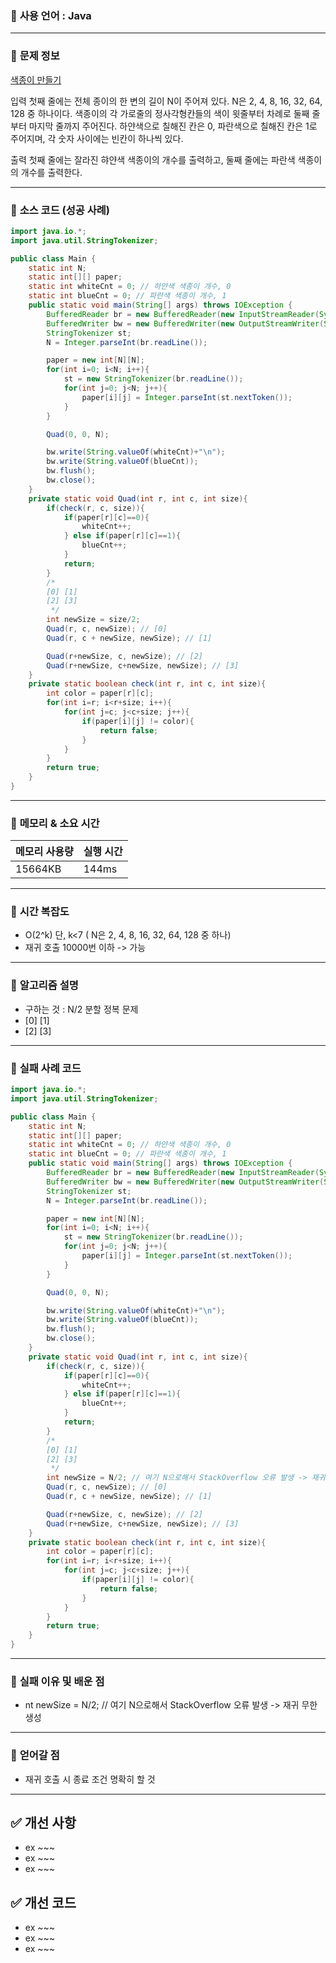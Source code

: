 ### 📌 **사용 언어** : Java

---
### 📌 **문제 정보**
[색종이 만들기](https://www.acmicpc.net/problem/2630)

입력
첫째 줄에는 전체 종이의 한 변의 길이 N이 주어져 있다. N은 2, 4, 8, 16, 32, 64, 128 중 하나이다. 색종이의 각 가로줄의 정사각형칸들의 색이 윗줄부터 차례로 둘째 줄부터 마지막 줄까지 주어진다. 하얀색으로 칠해진 칸은 0, 파란색으로 칠해진 칸은 1로 주어지며, 각 숫자 사이에는 빈칸이 하나씩 있다.

출력
첫째 줄에는 잘라진 햐얀색 색종이의 개수를 출력하고, 둘째 줄에는 파란색 색종이의 개수를 출력한다.

---

### 📌 **소스 코드 (성공 사례)**

```java
import java.io.*;
import java.util.StringTokenizer;

public class Main {
    static int N;
    static int[][] paper;
    static int whiteCnt = 0; // 하얀색 색종이 개수, 0
    static int blueCnt = 0; // 파란색 색종이 개수, 1
    public static void main(String[] args) throws IOException {
        BufferedReader br = new BufferedReader(new InputStreamReader(System.in));
        BufferedWriter bw = new BufferedWriter(new OutputStreamWriter(System.out));
        StringTokenizer st;
        N = Integer.parseInt(br.readLine());

        paper = new int[N][N];
        for(int i=0; i<N; i++){
            st = new StringTokenizer(br.readLine());
            for(int j=0; j<N; j++){
                paper[i][j] = Integer.parseInt(st.nextToken());
            }
        }

        Quad(0, 0, N);

        bw.write(String.valueOf(whiteCnt)+"\n");
        bw.write(String.valueOf(blueCnt));
        bw.flush();
        bw.close();
    }
    private static void Quad(int r, int c, int size){
        if(check(r, c, size)){
            if(paper[r][c]==0){
                whiteCnt++;
            } else if(paper[r][c]==1){
                blueCnt++;
            }
            return;
        }
        /*
        [0] [1]
        [2] [3]
         */
        int newSize = size/2;
        Quad(r, c, newSize); // [0]
        Quad(r, c + newSize, newSize); // [1]

        Quad(r+newSize, c, newSize); // [2]
        Quad(r+newSize, c+newSize, newSize); // [3]
    }
    private static boolean check(int r, int c, int size){
        int color = paper[r][c];
        for(int i=r; i<r+size; i++){
            for(int j=c; j<c+size; j++){
                if(paper[i][j] != color){
                    return false;
                }
            }
        }
        return true;
    }
}

```

---
### 📌 **메모리 & 소요 시간**
| 메모리 사용량 | 실행 시간 |
|:------------|:---------|
| 15664KB     | 144ms    |






---
### 📌 **시간 복잡도**

- O(2^k) 단, k<7 ( N은 2, 4, 8, 16, 32, 64, 128 중 하나)
- 재귀 호출 10000번 이하 -> 가능

---

### 📌 **알고리즘 설명**

- 구하는 것 : N/2 분할 정복 문제
- [0] [1]
- [2] [3]

---

### 📌 **실패 사례 코드**

```java
import java.io.*;
import java.util.StringTokenizer;

public class Main {
    static int N;
    static int[][] paper;
    static int whiteCnt = 0; // 하얀색 색종이 개수, 0
    static int blueCnt = 0; // 파란색 색종이 개수, 1
    public static void main(String[] args) throws IOException {
        BufferedReader br = new BufferedReader(new InputStreamReader(System.in));
        BufferedWriter bw = new BufferedWriter(new OutputStreamWriter(System.out));
        StringTokenizer st;
        N = Integer.parseInt(br.readLine());

        paper = new int[N][N];
        for(int i=0; i<N; i++){
            st = new StringTokenizer(br.readLine());
            for(int j=0; j<N; j++){
                paper[i][j] = Integer.parseInt(st.nextToken());
            }
        }

        Quad(0, 0, N);

        bw.write(String.valueOf(whiteCnt)+"\n");
        bw.write(String.valueOf(blueCnt));
        bw.flush();
        bw.close();
    }
    private static void Quad(int r, int c, int size){
        if(check(r, c, size)){
            if(paper[r][c]==0){
                whiteCnt++;
            } else if(paper[r][c]==1){
                blueCnt++;
            }
            return;
        }
        /*
        [0] [1]
        [2] [3]
         */
        int newSize = N/2; // 여기 N으로해서 StackOverflow 오류 발생 -> 재귀 무한 생성
        Quad(r, c, newSize); // [0]
        Quad(r, c + newSize, newSize); // [1]

        Quad(r+newSize, c, newSize); // [2]
        Quad(r+newSize, c+newSize, newSize); // [3]
    }
    private static boolean check(int r, int c, int size){
        int color = paper[r][c];
        for(int i=r; i<r+size; i++){
            for(int j=c; j<c+size; j++){
                if(paper[i][j] != color){
                    return false;
                }
            }
        }
        return true;
    }
}

```

---

### 📌 **실패 이유 및 배운 점**

- nt newSize = N/2; // 여기 N으로해서 StackOverflow 오류 발생 -> 재귀 무한 생성


---

### 📌 **얻어갈 점**

- 재귀 호출 시 종료 조건 명확히 할 것


---

## ✅ 개선 사항

- ex ~~~
- ex ~~~
- ex ~~~

## ✅ 개선 코드

- ex ~~~
- ex ~~~
- ex ~~~
